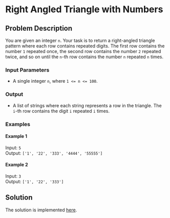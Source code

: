 # Right Angled Triangle with Numbers

## Problem Description

You are given an integer `n`. Your task is to return a right-angled triangle pattern where each row contains repeated digits. The first row contains the number `1` repeated once, the second row contains the number `2` repeated twice, and so on until the `n`-th row contains the number `n` repeated `n` times.

### Input Parameters

* A single integer `n`, where `1 <= n <= 100`.

### Output

* A list of strings where each string represents a row in the triangle. The `i`-th row contains the digit `i` repeated `i` times.

### Examples

#### Example 1

Input: `5`\
Output: `['1', '22', '333', '4444', '55555']`

#### Example 2

Input: `3`\
Output: `['1', '22', '333']`

## Solution

The solution is implemented [here](./code.py).
